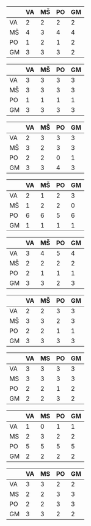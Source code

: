 |    | VA | MŠ | PO | GM |
|----|----|----|----|----|
| VA | 2  | 2  | 2  | 2  |
| MŠ | 4  | 3  | 4  | 4  |
| PO | 1  | 2  | 1  | 2  |
| GM | 3  | 3  | 3  | 2  |

|    | VA | MŠ | PO | GM |
|----|----|----|----|----|
| VA | 3  | 3  | 3  | 3  |
| MŠ | 3  | 3  | 3  | 3  |
| PO | 1  | 1  | 1  | 1  |
| GM | 3  | 3  | 3  | 3  |

|    | VA | MŠ | PO | GM |
|----|----|----|----|----|
| VA | 2  | 3  | 3  | 3  |
| MŠ | 3  | 2  | 3  | 3  |
| PO | 2  | 2  | 0  | 1  |
| GM | 3  | 3  | 4  | 3  |

|    | VA | MŠ | PO | GM |
|----|----|----|----|----|
| VA | 2  | 1  | 2  | 3  |
| MŠ | 1  | 2  | 2  | 0  |
| PO | 6  | 6  | 5  | 6  |
| GM | 1  | 1  | 1  | 1  |

|    | VA | MŠ | PO | GM |
|----|----|----|----|----|
| VA | 3  | 4  | 5  | 4  |
| MŠ | 2  | 2  | 2  | 2  |
| PO | 2  | 1  | 1  | 1  |
| GM | 3  | 3  | 2  | 3  |

|    | VA | MŠ | PO | GM |
|----|----|----|----|----|
| VA | 2  | 2  | 3  | 3  |
| MŠ | 3  | 3  | 2  | 3  |
| PO | 2  | 2  | 1  | 1  |
| GM | 3  | 3  | 3  | 3  |

|    | VA | MS | PO | GM |
|----|----|----|----|----|
| VA | 3  | 3  | 3  | 3  |
| MS | 3  | 3  | 3  | 3  |
| PO | 2  | 2  | 1  | 2  |
| GM | 2  | 2  | 3  | 2  |

|    | VA | MS | PO | GM |
|----|----|----|----|----|
| VA | 1  | 0  | 1  | 1  |
| MS | 2  | 3  | 2  | 2  |
| PO | 5  | 5  | 5  | 5  |
| GM | 2  | 2  | 2  | 2  |

|    | VA | MS | PO | GM |
|----|----|----|----|----|
| VA | 3  | 3  | 2  | 2  |
| MS | 2  | 2  | 3  | 3  |
| PO | 2  | 2  | 3  | 3  |
| GM | 3  | 3  | 2  | 2  |
